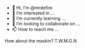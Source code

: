 - 👋 Hi, I’m @mrdefire
- 👀 I’m interested in ...
- 🌱 I’m currently learning ...
- 💞️ I’m looking to collaborate on ...
- 📫 How to reach me ...

<!---
mrdefire/mrdefire is a ✨ special ✨ repository because its `README.md` (this file) appears on your GitHub profile.
You can click the Preview link to take a look at your changes.
--->
How about the maskin? T.W.M.G.N
